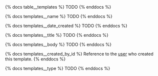 {% docs table__templates %}
TODO
{% enddocs %}

{% docs templates__name %}
TODO
{% enddocs %}

{% docs templates__date_created %}
TODO
{% enddocs %}

{% docs templates__title %}
TODO
{% enddocs %}

{% docs templates__body %}
TODO
{% enddocs %}

{% docs templates__created_by_id %}
Reference to the [user](#!/source/source.tamanu.tamanu.users) who created this template.
{% enddocs %}

{% docs templates__type %}
TODO
{% enddocs %}
